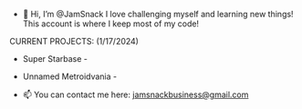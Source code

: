- 👋 Hi, I’m @JamSnack
I love challenging myself and learning new things! This account is where I keep most of my code!


CURRENT PROJECTS: (1/17/2024)
- Super Starbase -
- Unnamed Metroidvania - 

- 📫 You can contact me here: jamsnackbusiness@gmail.com

<!---
JamSnack/JamSnack is a ✨ special ✨ repository because its `README.md` (this file) appears on your GitHub profile.
You can click the Preview link to take a look at your changes.
--->
